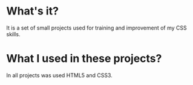 # What's it?
It is a set of small projects used for training and improvement of my CSS skills.

# What I used in these projects?
In all projects was used HTML5 and CSS3.
